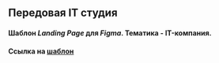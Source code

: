 ## Передовая IT студия
#### Шаблон *Landing Page* для *Figma*. Тематика - IT-компания.
#### Ссылка на [шаблон](https://www.figma.com/file/baQy8qaeJ6hRQfkpm6taqmTh/Templates-%234.-More-on-Figma.info)

